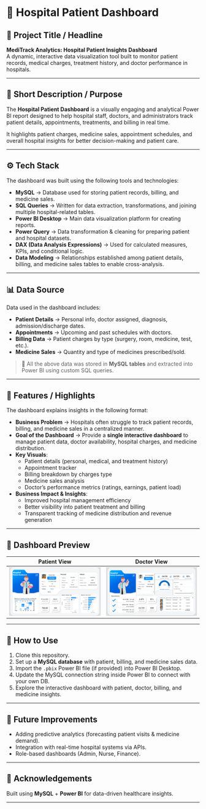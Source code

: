 
# 🏥 Hospital Patient Dashboard  

## 📌 Project Title / Headline  
**MediTrack Analytics: Hospital Patient Insights Dashboard**  
A dynamic, interactive data visualization tool built to monitor patient records, medical charges, treatment history, and doctor performance in hospitals.  

---

## 🎯 Short Description / Purpose  
The **Hospital Patient Dashboard** is a visually engaging and analytical Power BI report designed to help hospital staff, doctors, and administrators track patient details, appointments, treatments, and billing in real time.  

It highlights patient charges, medicine sales, appointment schedules, and overall hospital insights for better decision-making and patient care.  

---

## ⚙️ Tech Stack  
The dashboard was built using the following tools and technologies:  

- **MySQL** → Database used for storing patient records, billing, and medicine sales.  
- **SQL Queries** → Written for data extraction, transformations, and joining multiple hospital-related tables.  
- **Power BI Desktop** → Main data visualization platform for creating reports.  
- **Power Query** → Data transformation & cleaning for preparing patient and hospital datasets.  
- **DAX (Data Analysis Expressions)** → Used for calculated measures, KPIs, and conditional logic.  
- **Data Modeling** → Relationships established among patient details, billing, and medicine sales tables to enable cross-analysis.  

---

## 📊 Data Source  
Data used in the dashboard includes:  

- **Patient Details** → Personal info, doctor assigned, diagnosis, admission/discharge dates.  
- **Appointments** → Upcoming and past schedules with doctors.  
- **Billing Data** → Patient charges by type (surgery, room, medicine, test, etc.).  
- **Medicine Sales** → Quantity and type of medicines prescribed/sold.  

> 💾 All the above data was stored in **MySQL tables** and extracted into Power BI using custom SQL queries.  

---

## 🌟 Features / Highlights  

The dashboard explains insights in the following format:  

- **Business Problem** → Hospitals often struggle to track patient records, billing, and medicine sales in a centralized manner.  
- **Goal of the Dashboard** → Provide a **single interactive dashboard** to manage patient data, doctor availability, hospital charges, and medicine distribution.  
- **Key Visuals**:  
  - Patient details (personal, medical, and treatment history)  
  - Appointment tracker  
  - Billing breakdown by charges type  
  - Medicine sales analysis  
  - Doctor’s performance metrics (ratings, earnings, patient load)  
- **Business Impact & Insights**:  
  - Improved hospital management efficiency  
  - Better visibility into patient treatment and billing  
  - Transparent tracking of medicine distribution and revenue generation  

---

## 📸 Dashboard Preview  

| Patient View | Doctor View |   
|--------------|-------------|
| ![Patient Dashboard](Patients_Dashboard(1).png) | ![Doctor Dashboard](Patients_Dashboard(2).png) |  



---

## 🚀 How to Use  
1. Clone this repository.  
2. Set up a **MySQL database** with patient, billing, and medicine sales data.  
3. Import the `.pbix` Power BI file (if provided) into Power BI Desktop.  
4. Update the MySQL connection string inside Power BI to connect with your own DB.  
5. Explore the interactive dashboard with patient, doctor, billing, and medicine insights.  

---

## 📌 Future Improvements  
- Adding predictive analytics (forecasting patient visits & medicine demand).  
- Integration with real-time hospital systems via APIs.  
- Role-based dashboards (Admin, Nurse, Finance).  

---

## 🙌 Acknowledgements  
Built using **MySQL** + **Power BI** for data-driven healthcare insights.  

---
